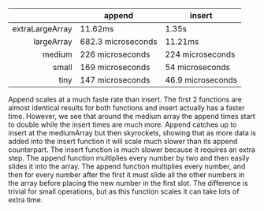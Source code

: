 |                 | append             | insert            |
|----------------:|--------------------|-------------------|
| extraLargeArray | 11.62ms            | 1.35s             |
| largeArray      | 682.3 microseconds | 11.21ms           |
| medium          | 226 microseconds   | 224 microseconds  |
| small           | 169 microseconds   | 54 microseconds   |
| tiny            | 147 microseconds   | 46.9 microseconds |

Append scales at a much faste rate than insert. The first 2 functions are almost identical results for both functions and insert actually has a faster time. However, we see that around the medium array the append times start to double while the insert times are much more. Append catches up to insert at the mediumArray but then skyrockets, showing that as more data is added into the insert function it will scale much slower than its append counterpart. The insert function is much slower because it requires an extra step. The append function multiplies every number by two and then easily slides it into the array. The append function multiplies every number, and then for every number after the first it must slide all the other numbers in the array before placing the new number in the first slot. The difference is trivial for small operations, but as this function scales it can take lots of extra time. 